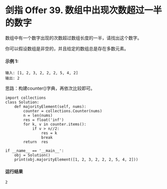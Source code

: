 # 剑指 Offer 39. 数组中出现次数超过一半的数字
数组中有一个数字出现的次数超过数组长度的一半，请找出这个数字。

你可以假设数组是非空的，并且给定的数组总是存在多数元素。

#### 示例 1:

    输入: [1, 2, 3, 2, 2, 2, 5, 4, 2]
    输出: 2

思路：构建counter()字典，再依次比较即可。

    import collections
    class Solution:
        def majorityElement(self, nums):
            counter = collections.Counter(nums)
            n = len(nums)
            res = float('inf')
            for k, v in counter.items():
                if v > n//2:
                    res = k
                    break
            return  res

    if __name__ == '__main__':
        obj = Solution()
        print(obj.majorityElement([1, 2, 3, 2, 2, 2, 5, 4, 2]))
    
#### 运行结果
    2

